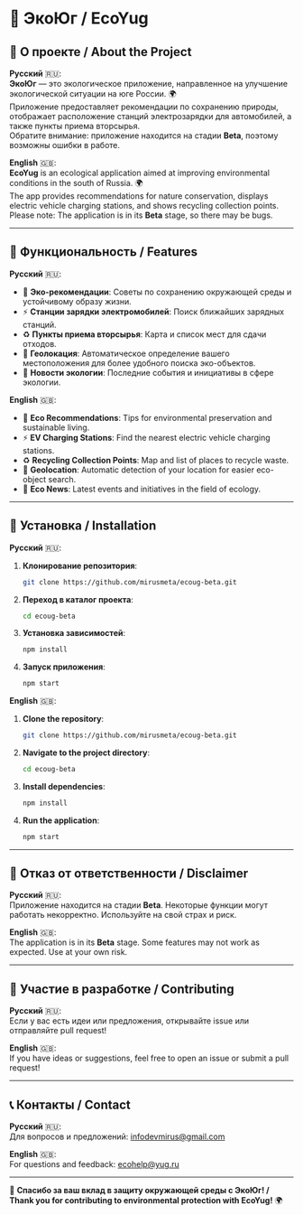 # 🌿 ЭкоЮг / EcoYug

## 📜 О проекте / About the Project

**Русский** 🇷🇺:  
**ЭкоЮг** — это экологическое приложение, направленное на улучшение экологической ситуации на юге России. 🌍  
Приложение предоставляет рекомендации по сохранению природы, отображает расположение станций электрозарядки для автомобилей, а также пункты приема вторсырья.  
Обратите внимание: приложение находится на стадии **Beta**, поэтому возможны ошибки в работе.  

**English** 🇬🇧:  
**EcoYug** is an ecological application aimed at improving environmental conditions in the south of Russia. 🌍  
The app provides recommendations for nature conservation, displays electric vehicle charging stations, and shows recycling collection points.  
Please note: The application is in its **Beta** stage, so there may be bugs.  

---

## 🔧 Функциональность / Features

**Русский** 🇷🇺:  
- 🌱 **Эко-рекомендации**: Советы по сохранению окружающей среды и устойчивому образу жизни.  
- ⚡ **Станции зарядки электромобилей**: Поиск ближайших зарядных станций.  
- ♻️ **Пункты приема вторсырья**: Карта и список мест для сдачи отходов.  
- 📍 **Геолокация**: Автоматическое определение вашего местоположения для более удобного поиска эко-объектов.  
- 📢 **Новости экологии**: Последние события и инициативы в сфере экологии.  

**English** 🇬🇧:  
- 🌱 **Eco Recommendations**: Tips for environmental preservation and sustainable living.  
- ⚡ **EV Charging Stations**: Find the nearest electric vehicle charging stations.  
- ♻️ **Recycling Collection Points**: Map and list of places to recycle waste.  
- 📍 **Geolocation**: Automatic detection of your location for easier eco-object search.  
- 📢 **Eco News**: Latest events and initiatives in the field of ecology.  

---

## 🚀 Установка / Installation

**Русский** 🇷🇺:  
1. **Клонирование репозитория**:  
   ```bash  
   git clone https://github.com/mirusmeta/ecoug-beta.git  
   ```  
2. **Переход в каталог проекта**:  
   ```bash  
   cd ecoug-beta  
   ```  
3. **Установка зависимостей**:  
   ```bash  
   npm install  
   ```  
4. **Запуск приложения**:  
   ```bash  
   npm start  
   ```  

**English** 🇬🇧:  
1. **Clone the repository**:  
   ```bash  
   git clone https://github.com/mirusmeta/ecoug-beta.git
   ```  
2. **Navigate to the project directory**:  
   ```bash  
   cd ecoug-beta  
   ```  
3. **Install dependencies**:  
   ```bash  
   npm install  
   ```  
4. **Run the application**:  
   ```bash  
   npm start  
   ```  

---

## 🛑 Отказ от ответственности / Disclaimer

**Русский** 🇷🇺:  
Приложение находится на стадии **Beta**. Некоторые функции могут работать некорректно. Используйте на свой страх и риск.  

**English** 🇬🇧:  
The application is in its **Beta** stage. Some features may not work as expected. Use at your own risk.  

---

## 🤝 Участие в разработке / Contributing

**Русский** 🇷🇺:  
Если у вас есть идеи или предложения, открывайте issue или отправляйте pull request!  

**English** 🇬🇧:  
If you have ideas or suggestions, feel free to open an issue or submit a pull request!  

---

## 📞 Контакты / Contact

**Русский** 🇷🇺:  
Для вопросов и предложений: [infodevmirus@gmail.com](mailto:infodevmirus@gmail.com)  

**English** 🇬🇧:  
For questions and feedback: [ecohelp@yug.ru](mailto:ecohelp@yug.ru)  

---  

🌿 **Спасибо за ваш вклад в защиту окружающей среды с ЭкоЮг! / Thank you for contributing to environmental protection with EcoYug!** 🌍
